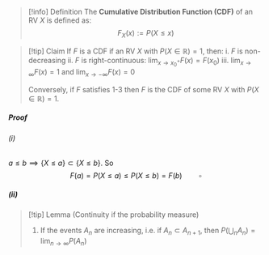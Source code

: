 >[!info] Definition
>The **Cumulative Distribution Function (CDF)** of an RV $X$ is defined as:
>$$F_X(x) := P(X\leq x)$$

>[!tip] Claim
>If $F$ is a CDF if an RV $X$ with $P(X \in \mathbb{R}) = 1$, then:
>i. $F$ is non-decreasing
>ii. $F$ is right-continuous: $\lim_{x \to x_0^+} F(x) = F(x_0)$
>iii. $\lim_{x \to \infty} F(x) = 1$ and $\lim_{x \to -\infty} F(x) = 0$
>   
>   Conversely, if $F$ satisfies 1-3 then $F$ is the CDF of some RV $X$ with $P(X \in \mathbb{R})=1$.
##### Proof
###### (i)
$a\leq b \implies \{X \leq a\} \subset \{X \leq b\}$. So
$$F(a) = P(X\leq a) \leq P(X\leq b) = F(b) \quad \quad \square$$

##### (ii)
>[!tip] Lemma (Continuity if the probability measure)
>1. If the events $A_n$ are increasing, i.e. if $A_n \subset A_{n+1}$, then $P\left(\bigcup_n A_n \right) = \lim_{n \to \infty} P(A_n)$
